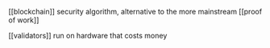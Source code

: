 [[blockchain]] security algorithm, alternative to the more mainstream [[proof of work]]

[[validators]] run on hardware that costs money

